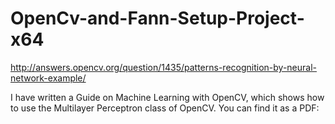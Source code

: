 # OpenCv-and-Fann-Setup-Project-x64

http://answers.opencv.org/question/1435/patterns-recognition-by-neural-network-example/

I have written a Guide on Machine Learning with OpenCV, which shows how to use the Multilayer Perceptron class of OpenCV. You can find it as a PDF:

